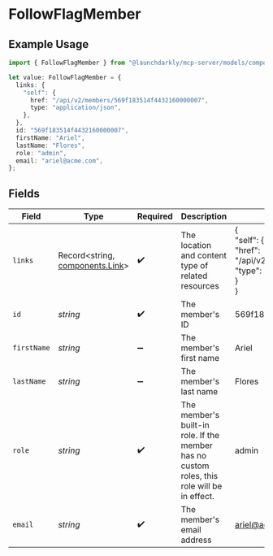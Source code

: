 # FollowFlagMember

## Example Usage

```typescript
import { FollowFlagMember } from "@launchdarkly/mcp-server/models/components";

let value: FollowFlagMember = {
  links: {
    "self": {
      href: "/api/v2/members/569f183514f4432160000007",
      type: "application/json",
    },
  },
  id: "569f183514f4432160000007",
  firstName: "Ariel",
  lastName: "Flores",
  role: "admin",
  email: "ariel@acme.com",
};
```

## Fields

| Field                                                                                          | Type                                                                                           | Required                                                                                       | Description                                                                                    | Example                                                                                        |
| ---------------------------------------------------------------------------------------------- | ---------------------------------------------------------------------------------------------- | ---------------------------------------------------------------------------------------------- | ---------------------------------------------------------------------------------------------- | ---------------------------------------------------------------------------------------------- |
| `links`                                                                                        | Record<string, [components.Link](../../models/components/link.md)>                             | :heavy_check_mark:                                                                             | The location and content type of related resources                                             | {<br/>"self": {<br/>"href": "/api/v2/members/569f183514f4432160000007",<br/>"type": "application/json"<br/>}<br/>} |
| `id`                                                                                           | *string*                                                                                       | :heavy_check_mark:                                                                             | The member's ID                                                                                | 569f183514f4432160000007                                                                       |
| `firstName`                                                                                    | *string*                                                                                       | :heavy_minus_sign:                                                                             | The member's first name                                                                        | Ariel                                                                                          |
| `lastName`                                                                                     | *string*                                                                                       | :heavy_minus_sign:                                                                             | The member's last name                                                                         | Flores                                                                                         |
| `role`                                                                                         | *string*                                                                                       | :heavy_check_mark:                                                                             | The member's built-in role. If the member has no custom roles, this role will be in effect.    | admin                                                                                          |
| `email`                                                                                        | *string*                                                                                       | :heavy_check_mark:                                                                             | The member's email address                                                                     | ariel@acme.com                                                                                 |